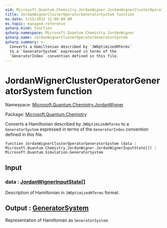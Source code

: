 ```yaml
---
uid: Microsoft.Quantum.Chemistry.JordanWigner.JordanWignerClusterOperatorGeneratorSystem
title: JordanWignerClusterOperatorGeneratorSystem function
ms.date: 3/15/2022 12:00:00 AM
ms.topic: managed-reference
qsharp.kind: function
qsharp.namespace: Microsoft.Quantum.Chemistry.JordanWigner
qsharp.name: JordanWignerClusterOperatorGeneratorSystem
qsharp.summary: >-
  Converts a Hamiltonian described by `JWOptimizedHTerms`
  to a `GeneratorSystem` expressed in terms of the
  `GeneratorIndex` convention defined in this file.
---
```


# JordanWignerClusterOperatorGeneratorSystem function

Namespace: [Microsoft.Quantum.Chemistry.JordanWigner](xref:Microsoft.Quantum.Chemistry.JordanWigner)

Package: [Microsoft.Quantum.Chemistry](https://nuget.org/packages/Microsoft.Quantum.Chemistry)


Converts a Hamiltonian described by `JWOptimizedHTerms`to a `GeneratorSystem` expressed in terms of the`GeneratorIndex` convention defined in this file.

```qsharp
function JordanWignerClusterOperatorGeneratorSystem (data : Microsoft.Quantum.Chemistry.JordanWigner.JordanWignerInputState[]) : Microsoft.Quantum.Simulation.GeneratorSystem
```


## Input

### data : [JordanWignerInputState](xref:Microsoft.Quantum.Chemistry.JordanWigner.JordanWignerInputState)[]

Description of Hamiltonian in `JWOptimizedHTerms` format.



## Output : [GeneratorSystem](xref:Microsoft.Quantum.Simulation.GeneratorSystem)

Representation of Hamiltonian as `GeneratorSystem`.